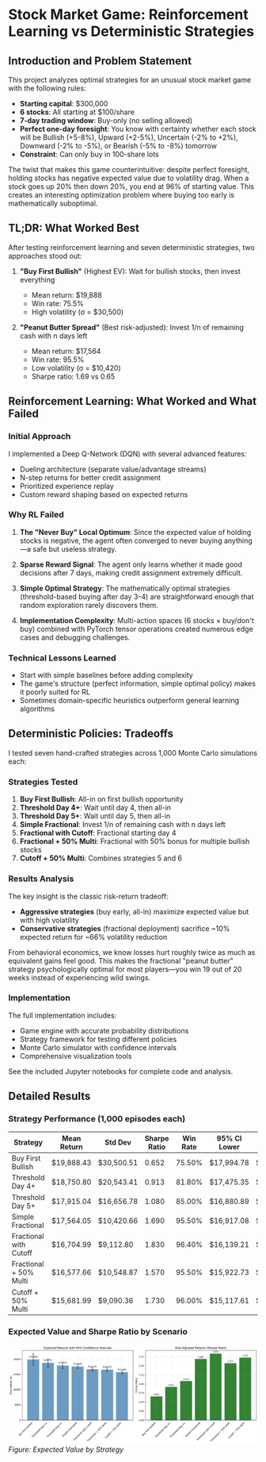 # Stock Market Game: Reinforcement Learning vs Deterministic Strategies

## Introduction and Problem Statement

This project analyzes optimal strategies for an unusual stock market game with the following rules:
- **Starting capital**: $300,000
- **6 stocks**: All starting at $100/share
- **7-day trading window**: Buy-only (no selling allowed)
- **Perfect one-day foresight**: You know with certainty whether each stock will be Bullish (+5-8%), Upward (+2-5%), Uncertain (-2% to +2%), Downward (-2% to -5%), or Bearish (-5% to -8%) tomorrow
- **Constraint**: Can only buy in 100-share lots

The twist that makes this game counterintuitive: despite perfect foresight, holding stocks has negative expected value due to volatility drag. When a stock goes up 20% then down 20%, you end at 96% of starting value. This creates an interesting optimization problem where buying too early is mathematically suboptimal.

## TL;DR: What Worked Best

After testing reinforcement learning and seven deterministic strategies, two approaches stood out:

1. **"Buy First Bullish"** (Highest EV): Wait for bullish stocks, then invest everything
   - Mean return: $19,888
   - Win rate: 75.5%
   - High volatility (σ = $30,500)

2. **"Peanut Butter Spread"** (Best risk-adjusted): Invest 1/n of remaining cash with n days left
   - Mean return: $17,564  
   - Win rate: 95.5%
   - Low volatility (σ = $10,420)
   - Sharpe ratio: 1.69 vs 0.65

## Reinforcement Learning: What Worked and What Failed

### Initial Approach
I implemented a Deep Q-Network (DQN) with several advanced features:
- Dueling architecture (separate value/advantage streams)
- N-step returns for better credit assignment
- Prioritized experience replay
- Custom reward shaping based on expected returns

### Why RL Failed

1. **The "Never Buy" Local Optimum**: Since the expected value of holding stocks is negative, the agent often converged to never buying anything—a safe but useless strategy.

2. **Sparse Reward Signal**: The agent only learns whether it made good decisions after 7 days, making credit assignment extremely difficult.

3. **Simple Optimal Strategy**: The mathematically optimal strategies (threshold-based buying after day 3-4) are straightforward enough that random exploration rarely discovers them.

4. **Implementation Complexity**: Multi-action spaces (6 stocks × buy/don't buy) combined with PyTorch tensor operations created numerous edge cases and debugging challenges.

### Technical Lessons Learned
- Start with simple baselines before adding complexity
- The game's structure (perfect information, simple optimal policy) makes it poorly suited for RL
- Sometimes domain-specific heuristics outperform general learning algorithms

## Deterministic Policies: Tradeoffs

I tested seven hand-crafted strategies across 1,000 Monte Carlo simulations each:

### Strategies Tested
1. **Buy First Bullish**: All-in on first bullish opportunity
2. **Threshold Day 4+**: Wait until day 4, then all-in
3. **Threshold Day 5+**: Wait until day 5, then all-in
4. **Simple Fractional**: Invest 1/n of remaining cash with n days left
5. **Fractional with Cutoff**: Fractional starting day 4
6. **Fractional + 50% Multi**: Fractional with 50% bonus for multiple bullish stocks
7. **Cutoff + 50% Multi**: Combines strategies 5 and 6

### Results Analysis

The key insight is the classic risk-return tradeoff:
- **Aggressive strategies** (buy early, all-in) maximize expected value but with high volatility
- **Conservative strategies** (fractional deployment) sacrifice ~10% expected return for ~66% volatility reduction

From behavioral economics, we know losses hurt roughly twice as much as equivalent gains feel good. This makes the fractional "peanut butter" strategy psychologically optimal for most players—you win 19 out of 20 weeks instead of experiencing wild swings.

### Implementation
The full implementation includes:
- Game engine with accurate probability distributions
- Strategy framework for testing different policies
- Monte Carlo simulator with confidence intervals
- Comprehensive visualization tools

See the included Jupyter notebooks for complete code and analysis.

## Detailed Results

### Strategy Performance (1,000 episodes each)

| Strategy | Mean Return | Std Dev | Sharpe Ratio | Win Rate | 95% CI Lower | 95% CI Upper |
|----------|-------------|---------|--------------|----------|--------------|--------------|
| Buy First Bullish | $19,888.43 | $30,500.51 | 0.652 | 75.50% | $17,994.78 | $21,782.07 |
| Threshold Day 4+ | $18,750.80 | $20,543.41 | 0.913 | 81.80% | $17,475.35 | $20,026.25 |
| Threshold Day 5+ | $17,915.04 | $16,656.78 | 1.080 | 85.00% | $16,880.89 | $18,949.19 |
| Simple Fractional | $17,564.05 | $10,420.66 | 1.690 | 95.50% | $16,917.08 | $18,211.03 |
| Fractional with Cutoff | $16,704.99 | $9,112.80 | 1.830 | 96.40% | $16,139.21 | $17,270.76 |
| Fractional + 50% Multi | $16,577.66 | $10,548.87 | 1.570 | 95.50% | $15,922.73 | $17,232.60 |
| Cutoff + 50% Multi | $15,681.99 | $9,090.36 | 1.730 | 96.00% | $15,117.61 | $16,246.37 |

### Expected Value and Sharpe Ratio by Scenario

![EV By Strategy](graphs/SnailStock_EVByStrategy.png)
*Figure: Expected Value by Strategy*
